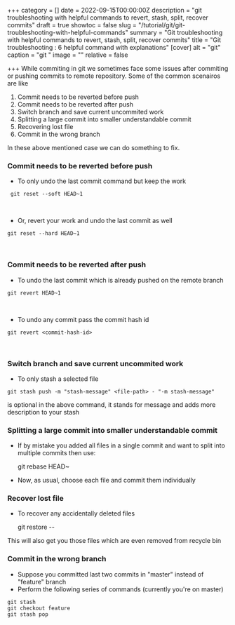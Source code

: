 +++
category = []
date = 2022-09-15T00:00:00Z
description = "git troubleshooting with helpful commands to revert, stash, split, recover commits"
draft = true
showtoc = false
slug = "/tutorial/git/git-troubleshooting-with-helpful-commands"
summary = "Git troubleshooting with helpful commands to revert, stash, split, recover commits"
title = "Git troubleshooting : 6 helpful command with explanations"
[cover]
alt = "git"
caption = "git "
image = ""
relative = false

+++
While commiting in git we sometimes face some issues after commiting or pushing commits to remote repository. Some of the common scenairos are like

1. Commit needs to be reverted before push
2. Commit needs to be reverted after push
3. Switch branch and save current uncommited work
4. Splitting a large commit into smaller understandable commit
5. Recovering lost file
6. Commit in the wrong branch

In these above mentioned case we can do something to fix.
&nbsp;

### Commit needs to be reverted before push

* To only undo the last commit command but keep the work

```git
 git reset --soft HEAD~1
```
&nbsp;

* Or, revert your work and undo the last commit as well

```git
git reset --hard HEAD~1
```
&nbsp;

### Commit needs to be reverted after push

* To undo the last commit which is already pushed on the remote branch

```git
git revert HEAD~1
```
&nbsp;

* To undo any commit pass the commit hash id

```git
git revert <commit-hash-id>
```
&nbsp;

### Switch branch and save current uncommited work

* To only stash a selected file

```git
git stash push -m "stash-message" <file-path> - "-m stash-message"
```

is optional in the above command, it stands for message and adds more description to your stash
&nbsp;


### Splitting a large commit into smaller understandable commit

* If by mistake you added all files in a single commit and want to split into multiple commits then use:

    git rebase HEAD~

* Now, as usual, choose each file and commit them individually
&nbsp;

### Recover lost file

* To recover any accidentally deleted files

    git restore -- <file-path>

This will also get you those files which are even removed from recycle bin
&nbsp;
  
### Commit in the wrong branch

* Suppose you committed last two commits in "master" instead of "feature" branch
* Perform the following series of commands (currently you're on master)

```git reset HEAD~2
git stash
git checkout feature
git stash pop
```